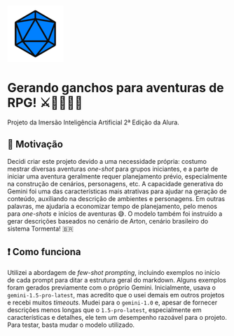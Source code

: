 ![ícone de um d20](/128px-D20_icon.png)
# Gerando ganchos para aventuras de RPG! ⚔️🧙🏻‍♂🐲
Projeto da Imersão Inteligência Artificial 2ª Edição da Alura.

## 💭 Motivação

Decidi criar este projeto devido a uma necessidade própria: costumo mestrar diversas aventuras *one-shot* para grupos iniciantes, e a parte de iniciar uma aventura geralmente requer planejamento prévio, especialmente na construção de cenários, personagens, etc. A capacidade generativa do Gemini foi uma das características mais atrativas para ajudar na geração de conteúdo, auxiliando na descrição de ambientes e personagens. Em outras palavras, me ajudaria a economizar tempo de planejamento, pelo menos para *one-shots* e inícios de aventuras 😅. O modelo também foi instruído a gerar descrições baseados no cenário de Arton, cenário brasileiro do sistema Tormenta! 🇧🇷

## ❗ Como funciona

Utilizei a abordagem de *few-shot prompting*, incluindo exemplos no início de cada prompt para ditar a estrutura geral do markdown. Alguns exemplos foram gerados previamente com o próprio Gemini. Inicialmente, usava o `gemini-1.5-pro-latest`, mas acredito que o usei demais em outros projetos e recebi muitos *timeouts*. Mudei para o `gemini-1.0` e, apesar de fornecer descrições menos longas que o `1.5-pro-latest`, especialmente em características e detalhes, ele tem um desempenho razoável para o projeto. Para testar, basta mudar o modelo utilizado.
